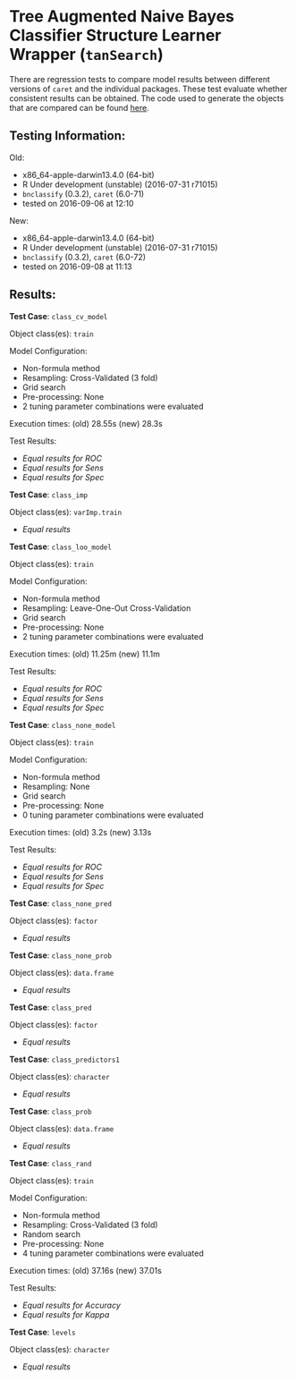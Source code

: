 Tree Augmented Naive Bayes Classifier Structure Learner Wrapper (`tanSearch`)
 ===== 

There are regression tests to compare model results between different versions of `caret` and the individual packages. These test evaluate whether consistent results can be obtained. The code used to generate the objects that are compared can be found [here](https://github.com/topepo/caret/blob/master/RegressionTests/Code/tanSearch.R).

Testing Information:
---------

Old:

 * x86_64-apple-darwin13.4.0 (64-bit)
 * R Under development (unstable) (2016-07-31 r71015)
 * `bnclassify` (0.3.2), `caret` (6.0-71)
 * tested on 2016-09-06 at 12:10


New:

 * x86_64-apple-darwin13.4.0 (64-bit)
 * R Under development (unstable) (2016-07-31 r71015)
 * `bnclassify` (0.3.2), `caret` (6.0-72)
 * tested on 2016-09-08 at 11:13


Results:
---------

**Test Case**: `class_cv_model`

Object class(es): `train`

Model Configuration:

 * Non-formula method
 * Resampling: Cross-Validated (3 fold)
 * Grid search
 * Pre-processing: None  
 * 2 tuning parameter combinations were evaluated


Execution times: (old) 28.55s (new) 28.3s

Test Results:

 * _Equal results for ROC_
 * _Equal results for Sens_
 * _Equal results for Spec_

**Test Case**: `class_imp`

Object class(es): `varImp.train`

 * _Equal results_

**Test Case**: `class_loo_model`

Object class(es): `train`

Model Configuration:

 * Non-formula method
 * Resampling: Leave-One-Out Cross-Validation
 * Grid search
 * Pre-processing: None  
 * 2 tuning parameter combinations were evaluated


Execution times: (old) 11.25m (new) 11.1m

Test Results:

 * _Equal results for ROC_
 * _Equal results for Sens_
 * _Equal results for Spec_

**Test Case**: `class_none_model`

Object class(es): `train`

Model Configuration:

 * Non-formula method
 * Resampling: None
 * Grid search
 * Pre-processing: None  
 * 0 tuning parameter combinations were evaluated


Execution times: (old) 3.2s (new) 3.13s

Test Results:

 * _Equal results for ROC_
 * _Equal results for Sens_
 * _Equal results for Spec_

**Test Case**: `class_none_pred`

Object class(es): `factor`

 * _Equal results_

**Test Case**: `class_none_prob`

Object class(es): `data.frame`

 * _Equal results_

**Test Case**: `class_pred`

Object class(es): `factor`

 * _Equal results_

**Test Case**: `class_predictors1`

Object class(es): `character`

 * _Equal results_

**Test Case**: `class_prob`

Object class(es): `data.frame`

 * _Equal results_

**Test Case**: `class_rand`

Object class(es): `train`

Model Configuration:

 * Non-formula method
 * Resampling: Cross-Validated (3 fold)
 * Random search
 * Pre-processing: None  
 * 4 tuning parameter combinations were evaluated


Execution times: (old) 37.16s (new) 37.01s

Test Results:

 * _Equal results for Accuracy_
 * _Equal results for Kappa_

**Test Case**: `levels`

Object class(es): `character`

 * _Equal results_


